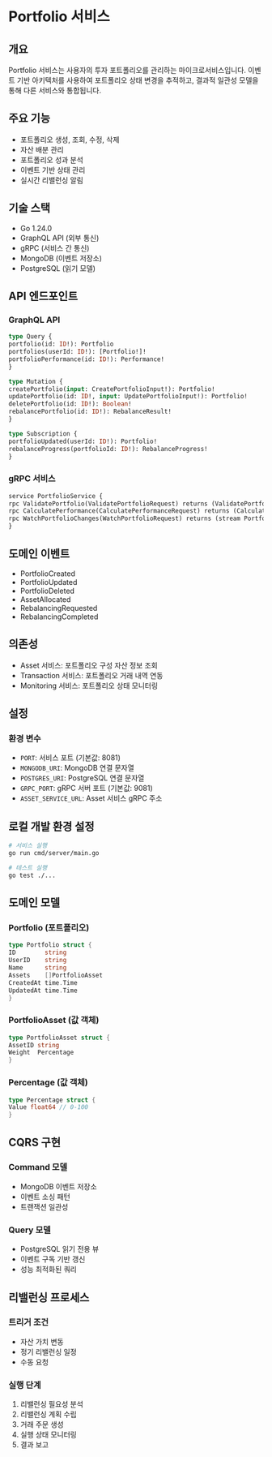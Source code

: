 # Portfolio 서비스

## 개요
Portfolio 서비스는 사용자의 투자 포트폴리오를 관리하는 마이크로서비스입니다. 이벤트 기반 아키텍처를 사용하여 포트폴리오 상태 변경을 추적하고, 결과적 일관성 모델을 통해 다른 서비스와 통합됩니다.

## 주요 기능
- 포트폴리오 생성, 조회, 수정, 삭제
- 자산 배분 관리
- 포트폴리오 성과 분석
- 이벤트 기반 상태 관리
- 실시간 리밸런싱 알림

## 기술 스택
- Go 1.24.0
- GraphQL API (외부 통신)
- gRPC (서비스 간 통신)
- MongoDB (이벤트 저장소)
- PostgreSQL (읽기 모델)

## API 엔드포인트

### GraphQL API
```graphql
type Query {
portfolio(id: ID!): Portfolio
portfolios(userId: ID!): [Portfolio!]!
portfolioPerformance(id: ID!): Performance!
}

type Mutation {
createPortfolio(input: CreatePortfolioInput!): Portfolio!
updatePortfolio(id: ID!, input: UpdatePortfolioInput!): Portfolio!
deletePortfolio(id: ID!): Boolean!
rebalancePortfolio(id: ID!): RebalanceResult!
}

type Subscription {
portfolioUpdated(userId: ID!): Portfolio!
rebalanceProgress(portfolioId: ID!): RebalanceProgress!
}
```

### gRPC 서비스
```protobuf
service PortfolioService {
rpc ValidatePortfolio(ValidatePortfolioRequest) returns (ValidatePortfolioResponse);
rpc CalculatePerformance(CalculatePerformanceRequest) returns (CalculatePerformanceResponse);
rpc WatchPortfolioChanges(WatchPortfolioRequest) returns (stream PortfolioEvent);
}
```

## 도메인 이벤트
- PortfolioCreated
- PortfolioUpdated
- PortfolioDeleted
- AssetAllocated
- RebalancingRequested
- RebalancingCompleted

## 의존성
- Asset 서비스: 포트폴리오 구성 자산 정보 조회
- Transaction 서비스: 포트폴리오 거래 내역 연동
- Monitoring 서비스: 포트폴리오 상태 모니터링

## 설정
### 환경 변수
- `PORT`: 서비스 포트 (기본값: 8081)
- `MONGODB_URI`: MongoDB 연결 문자열
- `POSTGRES_URI`: PostgreSQL 연결 문자열
- `GRPC_PORT`: gRPC 서버 포트 (기본값: 9081)
- `ASSET_SERVICE_URL`: Asset 서비스 gRPC 주소

## 로컬 개발 환경 설정
```bash
# 서비스 실행
go run cmd/server/main.go

# 테스트 실행
go test ./...
```

## 도메인 모델

### Portfolio (포트폴리오)
```go
type Portfolio struct {
ID        string
UserID    string
Name      string
Assets    []PortfolioAsset
CreatedAt time.Time
UpdatedAt time.Time
}
```

### PortfolioAsset (값 객체)
```go
type PortfolioAsset struct {
AssetID string
Weight  Percentage
}
```

### Percentage (값 객체)
```go
type Percentage struct {
Value float64 // 0-100
}
```

## CQRS 구현

### Command 모델
- MongoDB 이벤트 저장소
- 이벤트 소싱 패턴
- 트랜잭션 일관성

### Query 모델
- PostgreSQL 읽기 전용 뷰
- 이벤트 구독 기반 갱신
- 성능 최적화된 쿼리

## 리밸런싱 프로세스

### 트리거 조건
- 자산 가치 변동
- 정기 리밸런싱 일정
- 수동 요청

### 실행 단계
1. 리밸런싱 필요성 분석
2. 리밸런싱 계획 수립
3. 거래 주문 생성
4. 실행 상태 모니터링
5. 결과 보고 